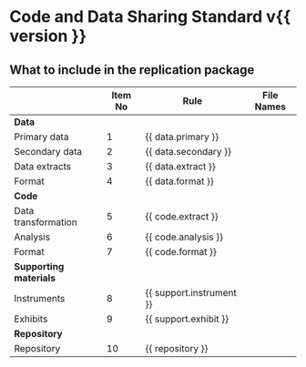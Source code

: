 # Code and Data Sharing Standard v{{ version }}
## What to include in the replication package

| | Item No | Rule | File Names |
|---|---|---|---|
| **Data** |
| Primary data | 1 | {{ data.primary }}| |
|Secondary data | 2 | {{ data.secondary }} | | 
| Data extracts | 3 | {{ data.extract }} | |
| Format | 4 | {{ data.format }} | |
| **Code** |
| Data transformation | 5 | {{ code.extract }} | |
| Analysis | 6 | {{ code.analysis }} |  |
| Format | 7 | {{ code.format }} | |
| **Supporting materials** |
| Instruments | 8 | {{ support.instrument }} | |
| Exhibits | 9 | {{ support.exhibit }} | |
| **Repository** | 
| Repository | 10 | {{ repository }} | |
